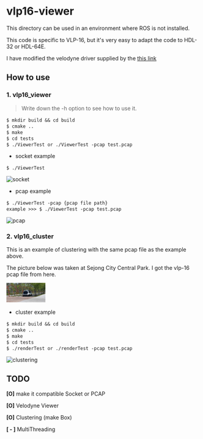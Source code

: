 # vlp16-viewer

This directory can be used in an environment where ROS is not installed.

This code is specific to VLP-16, but it's very easy to adapt the code to HDL-32 or HDL-64E.

I have modified the velodyne driver supplied by the [this link](https://github.com/linbaiwpi/VLP16_driver_on_PYNQ) 

## How to use

### 1. vlp16_viewer

> Write down the -h option to see how to use it.

~~~shell
$ mkdir build && cd build
$ cmake ..
$ make
$ cd tests
$ ./ViewerTest or ./ViewerTest -pcap test.pcap
~~~

- socket example

~~~
$ ./ViewerTest
~~~

![socket](https://user-images.githubusercontent.com/35681273/118909963-c0f0c100-b95e-11eb-9876-e28f32bec3f6.gif)

- pcap example

~~~shell
$ ./ViewerTest -pcap {pcap file path}
example >>> $ ./ViewerTest -pcap test.pcap
~~~

![pcap](https://user-images.githubusercontent.com/35681273/118909951-bcc4a380-b95e-11eb-855c-e2e9346d7185.gif)

### 2. vlp16_cluster

This is an example of clustering with the same pcap file as the example above.

The picture below was taken at Sejong City Central Park. I got the vlp-16 pcap file from here.

<left><img src="doc/sejong.jpg" style="zoom: 10%"></left>

- cluster example

~~~
$ mkdir build && cd build
$ cmake ..
$ make
$ cd tests
$ ./renderTest or ./renderTest -pcap test.pcap
~~~

![clustering](https://user-images.githubusercontent.com/35681273/119290934-82be0f00-bc88-11eb-9111-c28ed90e5644.gif)

## TODO

**[O]** make it compatible Socket or PCAP 

**[O]** Velodyne Viewer

**[O]** Clustering (make Box)

**[ - ]** MultiThreading 


